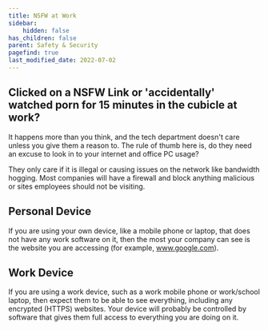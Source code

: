 ```yaml
---
title: NSFW at Work
sidebar:
    hidden: false
has_children: false
parent: Safety & Security
pagefind: true
last_modified_date: 2022-07-02
---
```


## Clicked on a NSFW Link or 'accidentally' watched porn for 15 minutes in the cubicle at work? 
It happens more than you think, and the tech department doesn't care unless you give them a reason to. The rule of thumb here is, do they need an excuse to look in to your internet and office PC usage? 

They only care if it is illegal or causing issues on the network like bandwidth hogging. Most companies will have a firewall and block anything malicious or sites employees should not be visiting. 

## Personal Device
If you are using your own device, like a mobile phone or laptop, that does not have any work software on it, then the most your company can see is the website you are accessing (for example, www.google.com).

## Work Device 
If you are using a work device, such as a work mobile phone or work/school laptop, then expect them to be able to see everything, including any encrypted (HTTPS) websites. Your device will probably be controlled by software that gives them full access to everything you are doing on it.
